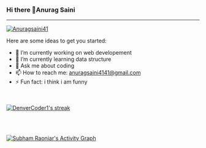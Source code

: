 ### Hi there 👋**Anurag Saini** 
<hr>

<p align="left"> <a href="https://github.com/ryo-ma/github-profile-trophy"><img src="https://github-profile-trophy.vercel.app/?username=Anuragsaini41" alt="Anuragsaini41" /></a> </p>

Here are some ideas to get you started:

- 🔭 I’m currently working on web developement
- 🌱 I’m currently learning data structure
- 💬 Ask me about coding
- 📫 How to reach me: anuragsaini4141@gmail.com
- ⚡ Fun fact: i think i am funny
<br>

<p >
  <a href="https://github.com/DenverCoder1/github-readme-streak-stats">
    <img title="Streak Stats 🔥" alt="DenverCoder1's streak" src="https://github-readme-streak-stats.herokuapp.com/?user=Anuragsaini41&theme=black-ice&hide_border=true&stroke=0000&background=060A0CD0"/>
  </a>
</p>
<br/>
<br/>


<a href="https://github.com/Anuragsaini41/github-readme-activity-graph"><img alt="Subham Raoniar's Activity Graph" src="https://activity-graph.herokuapp.com/graph?username=Anuragsaini41&bg_color=0D1117&color=5BCDEC&line=5BCDEC&point=FFFFFF&hide_border=true" /></a>

<br/>
